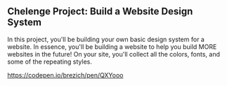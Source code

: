 ## Chelenge Project: Build a Website Design System

In this project, you'll be building your own basic design system for a website. In essence, you'll be building a website to help you build MORE websites in the future! On your site, you'll collect all the colors, fonts, and some of the repeating styles.

https://codepen.io/brezich/pen/QXYooo
